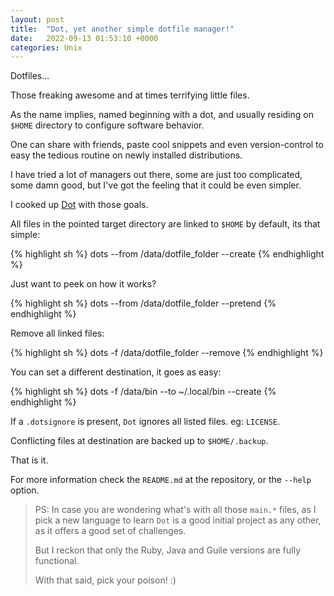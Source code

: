 ```yaml
---
layout: post
title:  "Dot, yet another simple dotfile manager!"
date:   2022-09-13 01:53:10 +0000
categories: Unix
---
```


Dotfiles...

Those freaking awesome and at times terrifying little files. 

As the name implies, named beginning with a dot, and usually residing on `$HOME`
directory to configure software behavior.

One can share with friends, paste cool snippets and even version-control to
easy the tedious routine on newly installed distributions.

I have tried a lot of managers out there, some are just too complicated, some
damn good, but I've got the feeling that it could be even simpler.

I cooked up [Dot](https://github.com/easbarba/dot) with those goals.

All files in the pointed target directory are linked to `$HOME` by default, its that simple:

{% highlight sh %}
dots --from /data/dotfile_folder --create
{% endhighlight %}

Just want to peek on how it works?

{% highlight sh %}
dots --from /data/dotfile_folder --pretend
{% endhighlight %}

Remove all linked files:

{% highlight sh %}
dots -f /data/dotfile_folder --remove
{% endhighlight %}

You can set a different destination, it goes as easy:

{% highlight sh %}
dots -f /data/bin --to ~/.local/bin --create
{% endhighlight %}

If a `.dotsignore` is present, `Dot` ignores all listed files. eg: `LICENSE`.

Conflicting files at destination are backed up to `$HOME/.backup`.

That is it. 

For more information check the `README.md` at the repository, or the `--help` option.

> PS: In case you are wondering what's with all those `main.*` files, as I pick
> a new language to learn `Dot` is a good initial project as any other, as it
> offers a good set of challenges. 
>
> But I reckon that only the Ruby, Java and Guile versions are fully functional. 
>
> With that said, pick your poison! :)
